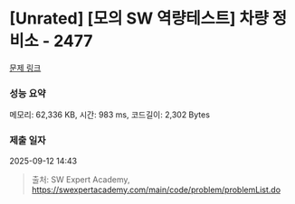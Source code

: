 # [Unrated] [모의 SW 역량테스트] 차량 정비소 - 2477 

[문제 링크](https://swexpertacademy.com/main/code/problem/problemDetail.do?contestProbId=AV6c6bgaIuoDFAXy) 

### 성능 요약

메모리: 62,336 KB, 시간: 983 ms, 코드길이: 2,302 Bytes

### 제출 일자

2025-09-12 14:43



> 출처: SW Expert Academy, https://swexpertacademy.com/main/code/problem/problemList.do